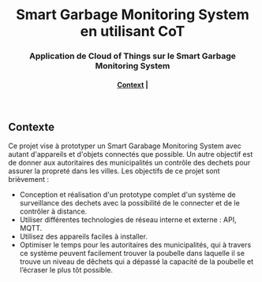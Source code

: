 <h1 style="text-align: center;">
  <br>
  Smart Garbage Monitoring System en utilisant CoT
</h1>
<h3 style="text-align: center;">
  Application de Cloud of Things sur le Smart Garbage Monitoring System
</h3>
<div style="text-align: center;">
  <h4>
    <a href="#Context">Context</a> |
    
  </h4>
</div>
<br>

## Contexte
Ce projet vise à prototyper un Smart Garabage Monitoring System avec autant d'appareils et d'objets connectés que possible. Un autre objectif est de donner aux autoritaires des municipalités un contrôle des dechets pour assurer la propreté dans les villes. Les objectifs de ce projet sont brièvement :
- Conception et réalisation d'un prototype complet d'un système de surveillance des dechets avec la possibilité de le connecter et de le contrôler à distance.
- Utiliser différentes technologies de réseau interne et externe : API, MQTT.
- Utilisez des appareils faciles à installer.
- Optimiser le temps pour les autoritaires des municipalités, qui à travers ce système peuvent facilement trouver la poubelle dans laquelle il se trouve un niveau de dêchets qui a dépassé la capacité de la poubelle et l’écraser le plus tôt possible.
